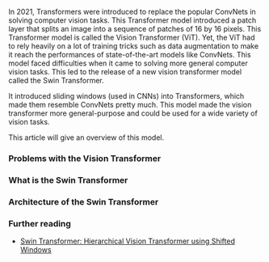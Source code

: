 In 2021, Transformers were introduced to replace the popular ConvNets in solving computer vision tasks. This Transformer model introduced a patch layer that splits an image into a sequence of patches of 16 by 16 pixels. This Transformer model is called the Vision Transformer (ViT). Yet, the ViT had to rely heavily on a lot of training tricks such as data augmentation to make it reach the performances of state-of-the-art models like ConvNets. This model faced difficulties when it came to solving more general computer vision tasks. This led to the release of a new vision transformer model called the Swin Transformer.

It introduced sliding windows (used in CNNs) into Transformers, which made them resemble ConvNets pretty much. This model made the vision transformer more general-purpose and could be used for a wide variety of vision tasks.

This article will give an overview of this model.

### Problems with the Vision Transformer

### What is the Swin Transformer

### Architecture of the Swin Transformer

### Further reading
- [Swin Transformer: Hierarchical Vision Transformer using Shifted Windows](https://arxiv.org/abs/2103.14030)